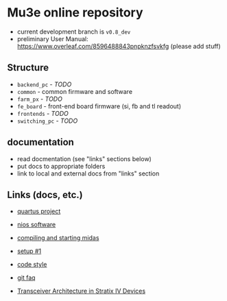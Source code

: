 # Mu3e online repository

- current development branch is `v0.8_dev`
- preliminary User Manual: https://www.overleaf.com/8596488843pnpknzfsvkfg (please add stuff)

## Structure

- `backend_pc` - _TODO_
- `common` - common firmware and software
- `farm_px` - _TODO_
- `fe_board` - front-end board firmware (si, fb and tl readout)
- `frontends` - _TODO_
- `switching_pc` - _TODO_

## documentation

- read docmentation (see "links" sections below)
- put docs to appropriate folders
- link to local and external docs from "links" section

## Links (docs, etc.)

- [quartus project](docs/quartus.md)
- [nios software](docs/nios.md)
- [compiling and starting midas](docs/midas.md)
- [setup #1](docs/setup1.md)
- [code style](docs/style.md)
- [git faq](docs/git.md)

- [Transceiver Architecture in Stratix IV Devices](https://www.intel.com/content/dam/www/programmable/us/en/pdfs/literature/hb/stratix-iv/stx4_siv52001.pdf)
